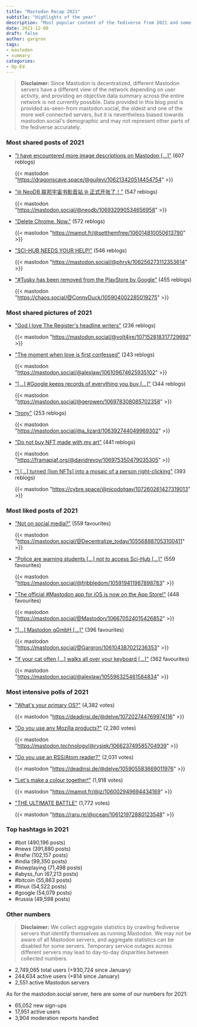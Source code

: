 ```yaml
---
title: "Mastodon Recap 2021"
subtitle: "Highlights of the year"
description: "Most popular content of the fediverse from 2021 and some numbers"
date: 2021-12-08
draft: false
author: gargron
tags:
- mastodon
- summary
categories:
- Op-Ed
---
```


> **Disclaimer:** Since Mastodon is decentralized, different Mastodon servers have a different view of the network depending on user activity, and providing an objective data summary across the entire network is not currently possible. Data provided in this blog post is provided as-seen-from mastodon.social, the oldest and one of the more well connected servers, but it is nevertheless biased towards mastodon.social's demographic and may not represent other parts of the fediverse accurately.

### Most shared posts of 2021

- ["I have encountered more image descriptions on Mastodon [...]"](https://dragonscave.space/@guilevi/106213420514454754) (607 reblogs)

  {{< mastodon "https://dragonscave.space/@guilevi/106213420514454754" >}}
- ["🌐 NeoDB 联邦宇宙书影音站 🌐 正式开张了！"](https://mastodon.social/@neodb/106932990534656958) (547 reblogs)

  {{< mastodon "https://mastodon.social/@neodb/106932990534656958" >}}
- ["Delete Chrome. Now."](https://mamot.fr/@setthemfree/106014810050613790) (572 reblogs)

  {{< mastodon "https://mamot.fr/@setthemfree/106014810050613790" >}}
- ["SCI-HUB NEEDS YOUR HELP!"](https://mastodon.social/@phryk/106256273112353614) (546 reblogs)

  {{< mastodon "https://mastodon.social/@phryk/106256273112353614" >}}
- ["#Tusky has been removed from the PlayStore by Google"](https://chaos.social/@ConnyDuck/105904002285019275) (455 reblogs)

  {{< mastodon "https://chaos.social/@ConnyDuck/105904002285019275" >}}

### Most shared pictures of 2021

- ["God I love The Register's headline writers"](https://mastodon.social/@volt4ire/107152818317729692) (236 reblogs)

  {{< mastodon "https://mastodon.social/@volt4ire/107152818317729692" >}}
- ["The moment when love is first confessed"](https://mastodon.social/@alexlaw/106109674625935102) (243 reblogs)

  {{< mastodon "https://mastodon.social/@alexlaw/106109674625935102" >}}
- ["[...] #Google keeps records of everything you buy [...]"](https://mastodon.social/@gerowen/106978308085702358) (344 reblogs)

  {{< mastodon "https://mastodon.social/@gerowen/106978308085702358" >}}
- ["Irony"](https://mastodon.social/@a_lizard/106392744049969302) (253 reblogs)

  {{< mastodon "https://mastodon.social/@a_lizard/106392744049969302" >}}
- ["Do not buy NFT made with my art"](https://framapiaf.org/@davidrevoy/106975350479035305) (441 reblogs)

  {{< mastodon "https://framapiaf.org/@davidrevoy/106975350479035305" >}}
- ["I [...] turned [lion NFTs] into a mosaic of a person right-clicking"](https://cybre.space/@nicodotgay/107260261427319013) (393 reblogs)

  {{< mastodon "https://cybre.space/@nicodotgay/107260261427319013" >}}

### Most liked posts of 2021

- ["Not on social media?"](https://mastodon.social/@Decentralize_today/105568887053100411) (559 favourites)

  {{< mastodon "https://mastodon.social/@Decentralize_today/105568887053100411" >}}
- ["Police are warning students [...] not to access Sci-Hub [...]"](https://mastodon.social/@fribbledom/105919411987898783) (559 favourites)

  {{< mastodon "https://mastodon.social/@fribbledom/105919411987898783" >}}
- ["The official #Mastodon app for iOS is now on the App Store!"](https://mastodon.social/@Mastodon/106670524015426852) (448 favourites)

  {{< mastodon "https://mastodon.social/@Mastodon/106670524015426852" >}}
- ["[...] Mastodon gGmbH [...]"](https://mastodon.social/@Gargron/106104387021236353) (396 favourites)

  {{< mastodon "https://mastodon.social/@Gargron/106104387021236353" >}}
- ["If your cat often [...] walks all over your keyboard [...]"](https://mastodon.social/@alexlaw/105596325461584834) (362 favourites)

  {{< mastodon "https://mastodon.social/@alexlaw/105596325461584834" >}}

### Most intensive polls of 2021

- ["What's your primary OS?"](https://deadinsi.de/@delve/107202744769974116) (4,382 votes)

  {{< mastodon "https://deadinsi.de/@delve/107202744769974116" >}}
- ["Do you use any Mozilla products?"](https://mastodon.technology/@rysiek/106623749585704939) (2,280 votes)

  {{< mastodon "https://mastodon.technology/@rysiek/106623749585704939" >}}
- ["Do you use an RSS/Atom reader?"](https://deadinsi.de/@delve/105905583669011976) (2,031 votes)

  {{< mastodon "https://deadinsi.de/@delve/105905583669011976" >}}
- ["Let's make a colour together!"](https://mamot.fr/@jz/106002949694434169) (1,918 votes)

  {{< mastodon "https://mamot.fr/@jz/106002949694434169" >}}
- ["THE ULTIMATE BATTLE"](https://raru.re/@ocean/106121972880123548) (1,772 votes)

  {{< mastodon "https://raru.re/@ocean/106121972880123548" >}}

### Top hashtags in 2021

- #bot (490,196 posts)
- #news (391,880 posts)
- #nsfw (102,157 posts)
- #india (99,350 posts)
- #nowplaying (71,498 posts)
- #abyss_fun (67,213 posts)
- #bitcoin (55,863 posts)
- #linux (54,522 posts)
- #google (54,079 posts)
- #russia (49,598 posts)

### Other numbers

> **Disclaimer:** We collect aggregate statistics by crawling fediverse servers that identify themselves as running Mastodon. We may not be aware of all Mastodon servers, and aggregate statistics can be disabled for some servers. Temporary service outages across different servers may lead to day-to-day disparities between collected numbers.

- 2,749,065 total users (+930,724 since January)
- 244,634 active users (+814 since January)
- 2,551 active Mastodon servers

As for the mastodon.social server, here are some of our numbers for 2021:

- 65,052 new sign-ups
- 17,951 active users
- 3,904 moderation reports handled
